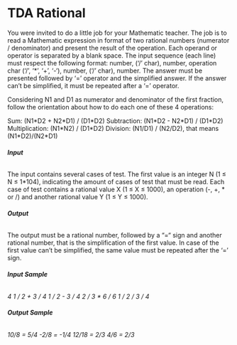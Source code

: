 
# TDA Rational

You were invited to do a little job for your Mathematic teacher. The job is to read a Mathematic expression in format of two rational numbers (numerator / denominator) and present the result of the operation. Each operand or operator is separated by a blank space. The input sequence (each line) must respect the following format: number, (‘/’ char), number, operation char (‘/’, ‘*’, ‘+’, ‘-‘), number, (‘/’ char), number. The answer must be presented followed by ‘=’ operator and the simplified answer. If the answer can’t be simplified, it must be repeated after a ‘=’ operator.

Considering N1 and D1 as numerator and denominator of the first fraction, follow the orientation about how to do each one of these 4 operations:

Sum: (N1\*D2 + N2\*D1) / (D1*D2)
Subtraction: (N1\*D2 - N2\*D1) / (D1\*D2)
Multiplication: (N1\*N2) / (D1\*D2)
Division: (N1/D1) / (N2/D2), that means (N1\*D2)/(N2\*D1)

###### **Input**
The input contains several cases of test. The first value is an integer N (1 ≤ N ≤ 1*104), indicating the amount of cases of test that must be read. Each case of test contains a rational value X (1 ≤ X ≤ 1000), an operation (-, +, * or /) and another rational value Y (1 ≤ Y ≤ 1000).

###### **Output**
The output must be a rational number, followed by a “=“ sign and another rational number, that is the simplification of the first value. In case of the first value can’t be simplified, the same value must be repeated after the ‘=’ sign.

###### **Input Sample**

*4*
*1 / 2 + 3 / 4*
*1 / 2 - 3 / 4*
*2 / 3 * 6 / 6*
*1 / 2 / 3 / 4*

###### **Output Sample**

*10/8 = 5/4*
*-2/8 = -1/4*
*12/18 = 2/3*
*4/6 = 2/3*